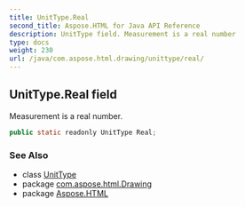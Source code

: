 ```yaml
---
title: UnitType.Real
second_title: Aspose.HTML for Java API Reference
description: UnitType field. Measurement is a real number
type: docs
weight: 230
url: /java/com.aspose.html.drawing/unittype/real/
---
```

## UnitType.Real field

Measurement is a real number.

```java
public static readonly UnitType Real;
```

### See Also

* class [UnitType](../)
* package [com.aspose.html.Drawing](../../unittype/)
* package [Aspose.HTML](../../../)
